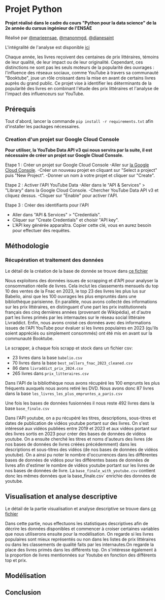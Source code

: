 # Projet Python

**Projet réalisé dans le cadre du cours "Python pour la data science" de la 2e année du cursus ingénieur de l'ENSAE**

Réalisé par [@marieensae](https://github.com/marieensae), [@manonmgd](https://github.com/manonmgd), [@dianesaint](https://github.com/dianesaint)

L'intégralité de l'analyse est disponible [ici](https://github.com/manonmgd/pythonds_MM_MM_DS/blob/main/analyse_de_donn%C3%A9es.ipynb)

Chaque année, les livres reçoivent des centaines de prix littéraires, témoins de leur qualité, de leur impact ou de leur originalité. Cependant, ces distinctions ne sont pas les seuls moteurs de la popularité des ouvrages : l'influence des réseaux sociaux, comme YouTube à travers sa communauté "Booktube", joue un rôle croissant dans la mise en avant de certains livres auprès du grand public. Ce projet vise à identifier les déterminants de la popularité des livres en combinant l'étude des prix littéraires et l'analyse de l'impact des influenceurs sur YouTube.

## Prérequis

Tout d'abord, lancer la commande `pip install -r requirements.txt` afin d'installer les packages nécessaires. 

### Creation d'un projet sur Google Cloud Console

**Pour utiliser, la YouTube Data API v3 qui nous servira par la suite, il est nécessaire de créer un projet sur Google Cloud Console.**

Etape 1 : Créer un projet sur Google Cloud Console
-Aller sur [la Google Cloud Console](https://console.cloud.google.com).
-Créer un nouveau projet en cliquant sur "Select a project" puis "New Project".
-Donner un nom à votre projet et cliquer sur "Create".

Etape 2 : Activer l'API YouTube Data
-Aller dans le "API & Services" > "Library" dans la Google Cloud Console.
-Chercher YouTube Data API v3 et cliquez dessus.
-Cliquer sur "Enable" pour activer l'API.

Etape 3 : Créer des identifiants pour l'API
- Aller dans "API & Services" > "Credentials".
- Cliquer sur "Create Credentials" et choisir "API key".
- L'API key générée apparaîtra. Copier cette clé, vous en aurez besoin pour effectuer des requêtes.


## Méthodologie 

### Récupération et traitement des données

Le détail de la création de la base de donnée se trouve dans [ce fichier](https://github.com/manonmgd/pythonds_MM_MM_DS/blob/main/cr%C3%A9ation_base.ipynb)

Nous exploitons des données issues de scrapping et d'API pour analyser la consommation réelle de livres. Cela inclut les  classements mensuels du top 10 des ventes de la Fnac en 2023, le top 23 des livres les plus lus sur Babelio, ainsi que les 100 ouvrages les plus empruntés dans une bibliothèque parisienne. En parallèle, nous avons collecté des informations sur les prix littéraires, en distinguant d'une part les prix institutionnels français des cinq dernières années (provenant de Wikipédia), et d'autre part les livres primés par les internautes sur le réseau social littéraire Livraddict. Enfin, nous avons croisé ces données avec des informations issues de l'API YouTube pour évaluer si les livres populaires en 2023 (qu'ils soient appréciés ou simplement consommés) ont été mis en avant sur la communauté Booktube.

Le scrapper, à chaque fois scrapp et stock dans un fichier csv:
- 23 livres dans la base `babelio.csv`
- 70 livres dans la base `best_sellers_fnac_2023_cleaned.csv`
- 86 dans `livraddict_prix_2024.csv`
- 265 livres dans `prix_litteraires.csv`

Dans l'API de la bibliothèque nous avons récupéré les 100 emprunts les plus fréquents auxquels nous avons retiré les DVD. Nous avons donc 87 livres dans la base `les_livres_les_plus_empruntes_a_paris.csv`

Une fois les bases de données fusionnées il nous reste 492 livres dans la base `base_finale.csv`

Dans l'API youtube, on a pu récupéré les titres, descriptions, sous-titres et dates de publication de vidéos youtube portant sur des livres. On s'est intéressé aux vidéos publiées entre 2019 et 2023 et aux vidéos portant sur des livres sortis en 2023 pour créer des bases de données de vidéos youtube. On a ensuite cherché les titres et noms d'auteurs des livres (de nos bases de données de livres créées précédemment) dans les descriptions et sous-titres des vidéos (de nos bases de données de vidéos youtube). On a ainsi pu noter le nombre d'occurrences dans les différentes bases de données de vidéos pour les différentes bases de données de livres afin d'estimer le nombre de vidéos youtube portant sur les livres de nos bases de données de livre.
La `base_finale_with_youtube.csv` contient donc les mêmes données que la base_finale.csv` enrichie des données de youtube. 

## Visualisation et analyse descriptive

Le détail de la partie visualisation et analyse descriptive se trouve dans [ce fichier](https://github.com/manonmgd/pythonds_MM_MM_DS/blob/main/analyse_de_donn%C3%A9es.ipynb)

Dans cette partie, nous effectuons les statistiques descriptives afin de décrire les données disponibles et commencer à croiser certaines variables que nous utiliserons ensuite pour la modélisation. On regarde si les livres populaires sont mieux représentés ou non dans les listes de prix littéraires ou dans les classements de qualité faits par les internautes.On regarde la place des livres primés dans les différents top. On s'intéresse également à la proportion de livres mentionnées sur Youtube en fonction des différents top et prix. 

## Modélisation


## Conclusion

